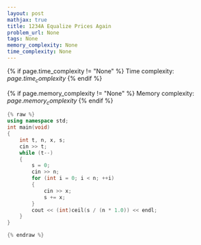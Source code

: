 ```yaml
---
layout: post
mathjax: true
title: 1234A Equalize Prices Again
problem_url: None
tags: None
memory_complexity: None
time_complexity: None
---
```




{% if page.time_complexity != "None" %}
Time complexity: ${{ page.time_complexity }}$
{% endif %}

{% if page.memory_complexity != "None" %}
Memory complexity: ${{ page.memory_complexity }}$
{% endif %}

```cpp
{% raw %}
using namespace std;
int main(void)
{
    int t, n, x, s;
    cin >> t;
    while (t--)
    {
        s = 0;
        cin >> n;
        for (int i = 0; i < n; ++i)
        {
            cin >> x;
            s += x;
        }
        cout << (int)ceil(s / (n * 1.0)) << endl;
    }
}

{% endraw %}
```